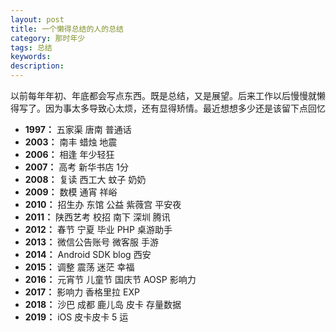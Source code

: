 ```yaml
---
layout: post
title: 一个懒得总结的人的总结
category: 那时年少
tags: 总结
keywords:
description: 
---
```


以前每年年初、年底都会写点东西。既是总结，又是展望。后来工作以后慢慢就懒得写了。因为事太多导致心太烦，还有显得矫情。最近想想多少还是该留下点回忆

- **1997：** 五家渠 唐南 普通话
- **2003：** 南丰 蜡烛 地震
- **2006：** 相逢 年少轻狂
- **2007：** 高考 新华书店 1分
- **2008：** 复读 西工大 蚊子 奶奶 
- **2009：** 数模 通宵 祥峪 
- **2010：** 招生办 东馆 公益 紫薇宫 平安夜
- **2011：** 陕西艺考 校招 南下 深圳 腾讯
- **2012：** 春节 宁夏 毕业 PHP 桌游助手
- **2013：** 微信公告账号 微客服 手游
- **2014：** Android SDK blog 西安
- **2015：** 调整 震荡 迷茫 幸福
- **2016：** 元宵节 儿童节 国庆节 AOSP 影响力 
- **2017：** 影响力 香格里拉 EXP
- **2018：** 沙巴 成都 鹿儿岛 皮卡 存量数据
- **2019：** iOS 皮卡皮卡 5 运